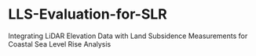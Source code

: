 # LLS-Evaluation-for-SLR
Integrating LiDAR Elevation Data with Land Subsidence Measurements for Coastal Sea Level Rise Analysis
